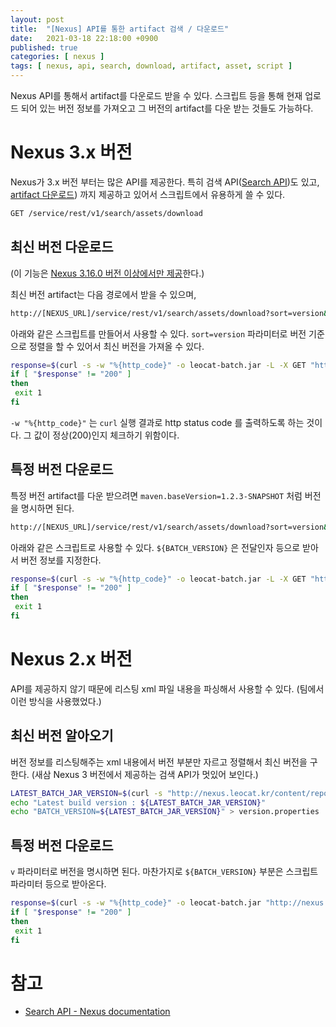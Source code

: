 ```yaml
---
layout: post
title:  "[Nexus] API를 통한 artifact 검색 / 다운로드"
date:   2021-03-18 22:18:00 +0900
published: true
categories: [ nexus ]
tags: [ nexus, api, search, download, artifact, asset, script ]
---
```


Nexus API를 통해서 artifact를 다운로드 받을 수 있다. 스크립트 등을 통해 현재 업로드 되어 있는 버전 정보를 가져오고 그 버전의 artifact를 다운 받는 것들도 가능하다.


# Nexus 3.x 버전

Nexus가 3.x 버전 부터는 많은 API를 제공한다. 특히 검색 API([Search API](https://help.sonatype.com/repomanager3/rest-and-integration-api/search-api))도 있고, [artifact 다운로드](https://help.sonatype.com/repomanager3/rest-and-integration-api/search-api#SearchAPI-SearchandDownloadAsset)) 까지 제공하고 있어서 스크립트에서 유용하게 쓸 수 있다.

```bash
GET /service/rest/v1/search/assets/download
```


## 최신 버전 다운로드

(이 기능은 [Nexus 3.16.0 버전 이상에서만 제공](https://help.sonatype.com/repomanager3/rest-and-integration-api/search-api#SearchAPI-DownloadingtheLatestVersionofanAsset)한다.)

최신 버전 artifact는 다음 경로에서 받을 수 있으며,

```bash
http://[NEXUS_URL]/service/rest/v1/search/assets/download?sort=version&repository=maven-snapshots&maven.groupId=org.foo.bar&maven.artifactId=project&maven.extension=jar
```

아래와 같은 스크립트를 만들어서 사용할 수 있다. `sort=version` 파라미터로 버전 기준으로 정렬을 할 수 있어서 최신 버전을 가져올 수 있다.

```bash
response=$(curl -s -w "%{http_code}" -o leocat-batch.jar -L -X GET "https://nexus.leocat.kr/service/rest/v1/search/assets/download?sort=version&repository=maven-snapshot&maven.groupId=kr.leocat&maven.artifactId=leocat-batch&maven.extension=jar" -H "accept: application/json")
if [ "$response" != "200" ]
then
 exit 1
fi
```

`-w "%{http_code}"` 는 `curl` 실행 결과로 http status code 를 출력하도록 하는 것이다. 그 값이 정상(200)인지 체크하기 위함이다.


## 특정 버전 다운로드

특정 버전 artifact를 다운 받으려면 `maven.baseVersion=1.2.3-SNAPSHOT` 처럼 버전을 명시하면 된다.

```bash
http://[NEXUS_URL]/service/rest/v1/search/assets/download?sort=version&repository=maven-snapshots&maven.groupId=org.foo.bar&maven.artifactId=project&maven.baseVersionmaven.baseVersion=1.2.3-SNAPSHOT&maven.extension=jar
```

아래와 같은 스크립트로 사용할 수 있다. `${BATCH_VERSION}` 은 전달인자 등으로 받아서 버전 정보를 지정한다.

```bash
response=$(curl -s -w "%{http_code}" -o leocat-batch.jar -L -X GET "https://nexus.leocat.kr/service/rest/v1/search/assets/download?sort=version&repository=maven-snapshot&maven.groupId=kr.leocat&maven.artifactId=leocat-batch&maven.baseVersion=${BATCH_VERSION}&maven.extension=jar" -H "accept: application/json")
if [ "$response" != "200" ]
then
 exit 1
fi
```


# Nexus 2.x 버전

API를 제공하지 않기 때문에 리스팅 xml 파일 내용을 파싱해서 사용할 수 있다. (팀에서 이런 방식을 사용했었다.)


## 최신 버전 알아오기

버전 정보를 리스팅해주는 xml 내용에서 버전 부분만 자르고 정렬해서 최신 버전을 구한다. (새삼 Nexus 3 버전에서 제공하는 검색 API가 멋있어 보인다.)

```bash
LATEST_BATCH_JAR_VERSION=$(curl -s "http://nexus.leocat.kr/content/repositories/snapshots/kr/leocat/leocat-batch/leocat-batch-jar/maven-metadata.xml" | grep -Po '(?<=<version>)([0-9\.]+(-SNAPSHOT)?)' | sort --version-sort -r| head -n 1)
echo "Latest build version : ${LATEST_BATCH_JAR_VERSION}"
echo "BATCH_VERSION=${LATEST_BATCH_JAR_VERSION}" > version.properties
```


## 특정 버전 다운로드

`v` 파라미터로 버전을 명시하면 된다. 마찬가지로 `${BATCH_VERSION}` 부분은 스크립트 파라미터 등으로 받아온다.

```bash
response=$(curl -s -w "%{http_code}" -o leocat-batch.jar "http://nexus.leocat.kr/service/local/artifact/maven/content?r=snapshots&g=kr.leocat.leocat-batch&a=leocat-batch-jar&e=jar&v=${BATCH_VERSION}")
if [ "$response" != "200" ]
then
 exit 1
fi
```


# 참고

- [Search API - Nexus documentation](https://help.sonatype.com/repomanager3/rest-and-integration-api/search-api)
